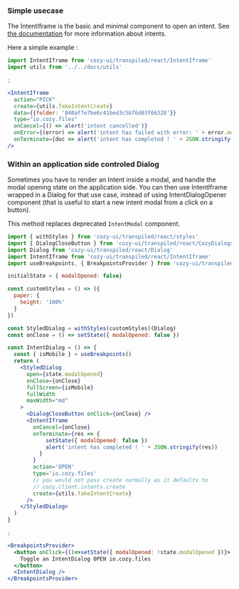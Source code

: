 ### Simple usecase

The IntentIframe is the basic and minimal component to open an intent.
See [the documentation](https://docs.cozy.io/en/cozy-stack/intents/) for more information about intents.

Here a simple example :

```jsx
import IntentIframe from 'cozy-ui/transpiled/react/IntentIframe'
import utils from '../../docs/utils'

;

<IntentIframe
  action="PICK"
  create={utils.fakeIntentCreate}
  data={{folder: '840af7e7be6c41bed3c5b76d03f66328'}}
  type="io.cozy.files"
  onCancel={() => alert('intent cancelled')}
  onError={(error) => alert('intent has failed with error: ' + error.message)}
  onTerminate={doc => alert('intent has completed ! ' + JSON.stringify(doc))}
/>
```

### Within an application side controled Dialog

Sometimes you have to render an Intent inside a modal, and handle the modal opening state on the application side. You can then use IntentIframe wrapped in a Dialog for that use case, instead of using IntentDialogOpener component (that is useful to start a new intent modal from a click on a button).

This method replaces deprecated `IntentModal` component.

```jsx
import { withStyles } from 'cozy-ui/transpiled/react/styles'
import { DialogCloseButton } from 'cozy-ui/transpiled/react/CozyDialogs'
import Dialog from 'cozy-ui/transpiled/react/Dialog'
import IntentIframe from 'cozy-ui/transpiled/react/IntentIframe'
import useBreakpoints, { BreakpointsProvider } from 'cozy-ui/transpiled/react/providers/Breakpoints'

initialState = { modalOpened: false}

const customStyles = () => ({
  paper: {
    height: '100%'
  }
})

const StyledDialog = withStyles(customStyles)(Dialog)
const onClose = () => setState({ modalOpened: false })

const IntentDialog = () => {
  const { isMobile } = useBreakpoints()
  return (
    <StyledDialog
      open={state.modalOpened}
      onClose={onClose}
      fullScreen={isMobile}
      fullWidth
      maxWidth="md"
    >
      <DialogCloseButton onClick={onClose} />
      <IntentIframe
        onCancel={onClose}
        onTerminate={res => {
            setState({ modalOpened: false })
            alert('intent has completed ! ' + JSON.stringify(res))
          }
        }
        action='OPEN'
        type='io.cozy.files'
        // you would not pass create normally as it defaults to
        // cozy.client.intents.create
        create={utils.fakeIntentCreate}
      />
    </StyledDialog>
  )
}

;

<BreakpointsProvider>
  <button onClick={()=>setState({ modalOpened: !state.modalOpened })}>
    Toggle an IntentDialog OPEN io.cozy.files
  </button>
  <IntentDialog />
</BreakpointsProvider>
```
